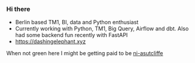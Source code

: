 ### Hi there

- Berlin based TM1, BI, data and Python enthusiast
- Currently working with Python, TM1, Big Query, Airflow and dbt. Also had some backend fun recently with FastAPI
- https://dashingelephant.xyz

When not green here I might be getting paid to be [ni-asutcliffe](https://github.com/ni-asutcliffe/ni-asutcliffe)
